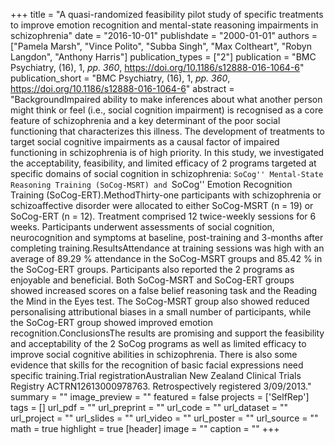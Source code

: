 +++
title = "A quasi-randomized feasibility pilot study of specific treatments to improve emotion recognition and mental-state reasoning impairments in schizophrenia"
date = "2016-10-01"
publishdate = "2000-01-01"
authors = ["Pamela Marsh", "Vince Polito", "Subba Singh", "Max Coltheart", "Robyn Langdon", "Anthony Harris"]
publication_types = ["2"]
publication = "BMC Psychiatry, (16), 1, _pp. 360_, https://doi.org/10.1186/s12888-016-1064-6"
publication_short = "BMC Psychiatry, (16), 1, _pp. 360_, https://doi.org/10.1186/s12888-016-1064-6"
abstract = "BackgroundImpaired ability to make inferences about what another person might think or feel (i.e., social cognition impairment) is recognised as a core feature of schizophrenia and a key determinant of the poor social functioning that characterizes this illness. The development of treatments to target social cognitive impairments as a causal factor of impaired functioning in schizophrenia is of high priority. In this study, we investigated the acceptability, feasibility, and limited efficacy of 2 programs targeted at specific domains of social cognition in schizophrenia: ``SoCog'' Mental-State Reasoning Training (SoCog-MSRT) and ``SoCog'' Emotion Recognition Training (SoCog-ERT).MethodThirty-one participants with schizophrenia or schizoaffective disorder were allocated to either SoCog-MSRT (n = 19) or SoCog-ERT (n = 12). Treatment comprised 12 twice-weekly sessions for 6 weeks. Participants underwent assessments of social cognition, neurocognition and symptoms at baseline, post-training and 3-months after completing training.ResultsAttendance at training sessions was high with an average of 89.29 % attendance in the SoCog-MSRT groups and 85.42 % in the SoCog-ERT groups. Participants also reported the 2 programs as enjoyable and beneficial. Both SoCog-MSRT and SoCog-ERT groups showed increased scores on a false belief reasoning task and the Reading the Mind in the Eyes test. The SoCog-MSRT group also showed reduced personalising attributional biases in a small number of participants, while the SoCog-ERT group showed improved emotion recognition.ConclusionsThe results are promising and support the feasibility and acceptability of the 2 SoCog programs as well as limited efficacy to improve social cognitive abilities in schizophrenia. There is also some evidence that skills for the recognition of basic facial expressions need specific training.Trial registrationAustralian New Zealand Clinical Trials Registry ACTRN12613000978763. Retrospectively registered 3/09/2013."
summary = ""
image_preview = ""
featured = false
projects = ['SelfRep']
tags = []
url_pdf = ""
url_preprint = ""
url_code = ""
url_dataset = ""
url_project = ""
url_slides = ""
url_video = ""
url_poster = ""
url_source = ""
math = true
highlight = true
[header]
image = ""
caption = ""
+++
